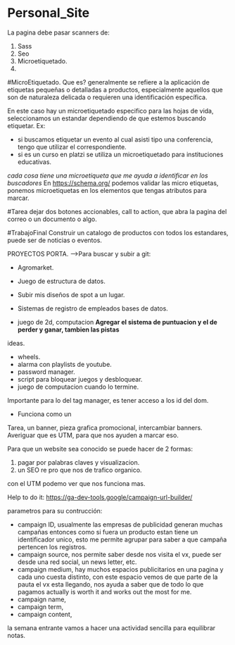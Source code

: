 # Personal_Site
La pagina debe pasar scanners de:
1. Sass
2. Seo
3. Microetiquetado.
4. 

#MicroEtiquetado.
Que es? generalmente se refiere a la aplicación de etiquetas pequeñas o detalladas a productos, especialmente aquellos que son de naturaleza delicada o requieren una identificación específica.

En este caso hay un microetiquetado especifico para las hojas de vida, seleccionamos un estandar dependiendo de que estemos buscando etiquetar.
Ex: 
- si buscamos etiquetar un evento al cual asisti tipo una conferencia, tengo que utilizar el correspondiente.
- si es un curso en platzi se utiliza un microetiquetado para instituciones educativas.

*cada cosa tiene una microetiqueta que me ayuda a identificar en los buscadores*
En https://schema.org/ podemos validar las micro etiquetas, ponemos microetiquetas en los elementos que tengas atributos para marcar.

#Tarea 
dejar dos botones accionables, call to action, que abra la pagina del correo o un documento o algo.

#TrabajoFinal
Construir un catalogo de productos con todos los estandares, puede ser de noticias o eventos.


PROYECTOS PORTA.
-->Para buscar y subir a git:
- Agromarket.
- Juego de estructura de datos.
- Subir mis diseños de spot a un lugar.
- Sistemas de registro de empleados bases de datos.

- juego de 2d, computacion **Agregar el sistema de puntuacion y el de perder y ganar, tambien las pistas**

ideas.
- wheels.
- alarma con playlists de youtube.
- password manager.
- script para bloquear juegos y desbloquear.
- juego de computacion cuando lo termine.



<!-- Google tag (gtag.js) -->
<!-- <script async src="https://www.googletagmanager.com/gtag/js?id=G-Y599NB91GD"></script>
<script>
  window.dataLayer = window.dataLayer || [];
  function gtag(){dataLayer.push(arguments);}
  gtag('js', new Date());

  gtag('config', 'G-Y599NB91GD');
</script> -->


Importante para lo del tag manager, es tener acceso a los id del dom.
- Funciona como un 


Tarea, un banner, pieza grafica promocional, intercambiar banners. Averiguar que es UTM, para que nos ayuden a marcar eso.

Para que un website sea conocido se puede hacer de 2 formas:
1. pagar por palabras claves y visualizacion.
2. un SEO re pro que nos de trafico organico.

con el UTM podemo ver que nos funciona mas.

Help to do it: https://ga-dev-tools.google/campaign-url-builder/ 

parametros para su contrucción:
- campaign ID, usualmente las empresas de publicidad generan muchas campañas entonces como si fuera un producto estan tiene un identificador unico, esto me permite agrupar para saber a que campaña pertencen los registros.
- campaign source, nos permite saber desde nos visita el vx, puede ser desde una red social, un news letter, etc.
- campaign medium, hay muchos espacios publicitarios en una pagina y cada uno cuesta distinto, con este espacio vemos de que parte de la pauta el vx esta llegando, nos ayuda a saber que de todo lo que pagamos actually is worth it and works out the most for me. 
- campaign name, 
- campaign term,
- campaign content,

la semana entrante vamos a hacer una actividad sencilla para equilibrar notas.